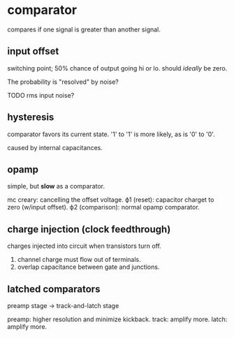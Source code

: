comparator
==========
compares if one signal is greater than another signal.

input offset
------------
switching point; 50% chance of output going hi or lo.
should _ideally_ be zero.

The probability is "resolved" by noise?

TODO rms input noise?

hysteresis
----------
comparator favors its current state.
'1' to '1' is more likely, as is '0' to '0'.

caused by internal capacitances.

opamp
-----
simple, but **slow** as a comparator.

mc creary: cancelling the offset voltage.
ϕ1 (reset): capacitor charget to zero (w/input offset).
ϕ2 (comparison): normal opamp comparator.

charge injection (clock feedthrough)
------------------------------------
charges injected into circuit when transistors turn off.
1. channel charge must flow out of terminals.
2. overlap capacitance between gate and junctions.

latched comparators
-------------------
preamp stage -> track-and-latch stage

preamp: higher resolution and minimize kickback.
track: amplify more.
latch: amplify more.
